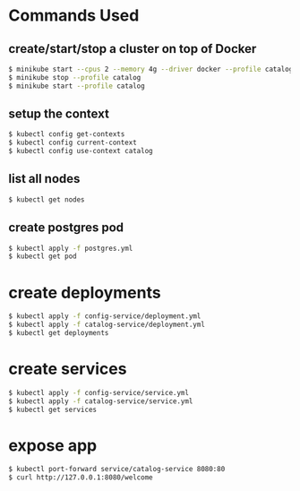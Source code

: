 # Commands Used

## create/start/stop a cluster on top of Docker

```bash
$ minikube start --cpus 2 --memory 4g --driver docker --profile catalog
$ minikube stop --profile catalog
$ minikube start --profile catalog
```

## setup the context

```bash
$ kubectl config get-contexts
$ kubectl config current-context
$ kubectl config use-context catalog
```

## list all nodes

```bash
$ kubectl get nodes
```

## create postgres pod

```bash
$ kubectl apply -f postgres.yml
$ kubectl get pod
```

# create deployments

```bash
$ kubectl apply -f config-service/deployment.yml
$ kubectl apply -f catalog-service/deployment.yml
$ kubectl get deployments
```

# create services

```bash
$ kubectl apply -f config-service/service.yml
$ kubectl apply -f catalog-service/service.yml
$ kubectl get services
```

# expose app

```bash
$ kubectl port-forward service/catalog-service 8080:80
$ curl http://127.0.0.1:8080/welcome
```
